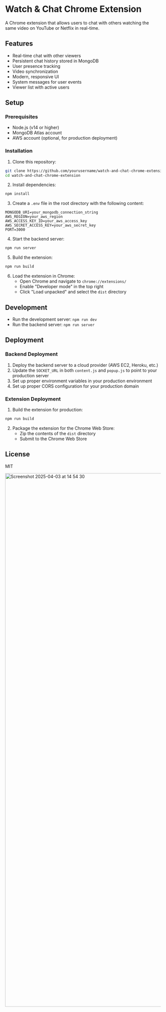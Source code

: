 # Watch & Chat Chrome Extension

A Chrome extension that allows users to chat with others watching the same video on YouTube or Netflix in real-time.

## Features

- Real-time chat with other viewers
- Persistent chat history stored in MongoDB
- User presence tracking
- Video synchronization
- Modern, responsive UI
- System messages for user events
- Viewer list with active users

## Setup

### Prerequisites

- Node.js (v14 or higher)
- MongoDB Atlas account
- AWS account (optional, for production deployment)

### Installation

1. Clone this repository:

```bash
git clone https://github.com/yourusername/watch-and-chat-chrome-extension.git
cd watch-and-chat-chrome-extension
```

2. Install dependencies:

```bash
npm install
```

3. Create a `.env` file in the root directory with the following content:

```
MONGODB_URI=your_mongodb_connection_string
AWS_REGION=your_aws_region
AWS_ACCESS_KEY_ID=your_aws_access_key
AWS_SECRET_ACCESS_KEY=your_aws_secret_key
PORT=3000
```

4. Start the backend server:

```bash
npm run server
```

5. Build the extension:

```bash
npm run build
```

6. Load the extension in Chrome:
   - Open Chrome and navigate to `chrome://extensions/`
   - Enable "Developer mode" in the top right
   - Click "Load unpacked" and select the `dist` directory

## Development

- Run the development server: `npm run dev`
- Run the backend server: `npm run server`

## Deployment

### Backend Deployment

1. Deploy the backend server to a cloud provider (AWS EC2, Heroku, etc.)
2. Update the `SOCKET_URL` in both `content.js` and `popup.js` to point to your production server
3. Set up proper environment variables in your production environment
4. Set up proper CORS configuration for your production domain

### Extension Deployment

1. Build the extension for production:

```bash
npm run build
```

2. Package the extension for the Chrome Web Store:
   - Zip the contents of the `dist` directory
   - Submit to the Chrome Web Store

## License

MIT

<img width="1724" alt="Screenshot 2025-04-03 at 14 54 30" src="https://github.com/user-attachments/assets/210e2295-594d-4dfd-b616-1d0c40a8e983" />
